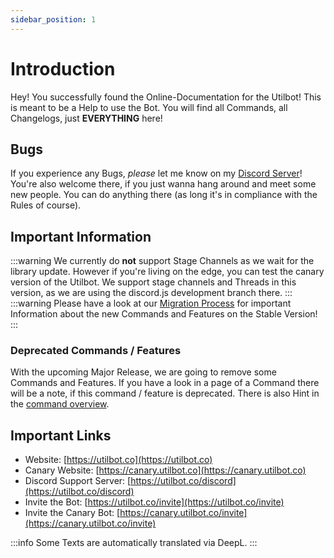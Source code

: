 ```yaml
---
sidebar_position: 1
---
```


# Introduction
Hey! You successfully found the Online-Documentation for the Utilbot! This is meant to be a Help to use the Bot. You will find all Commands, all Changelogs, just **EVERYTHING** here!

## Bugs
If you experience any Bugs, *please* let me know on my [Discord Server](https://utilbot.co/discord)! You're also welcome there, if you just wanna hang around and meet some new people. You can do anything there (as long it's in compliance with the Rules of course).

## Important Information
:::warning
We currently do **not** support Stage Channels as we wait for the library update. However if you're living on the edge, you can test the canary version of the Utilbot. We support stage channels and Threads in this version, as we are using the discord.js development branch there.
:::
:::warning
Please have a look at our [Migration Process](utilbot-migration) for important Information about the new Commands and Features on the Stable Version!
:::

### Deprecated Commands / Features
With the upcoming Major Release, we are going to remove some Commands and Features.
If you have a look in a page of a Command there will be a note, if this command / feature is deprecated.
There is also Hint in the [command overview](../commands/command-overview).

## Important Links
- Website: [https://utilbot.co](https://utilbot.co)
- Canary Website: [https://canary.utilbot.co](https://canary.utilbot.co)
- Discord Support Server: [https://utilbot.co/discord](https://utilbot.co/discord)
- Invite the Bot: [https://utilbot.co/invite](https://utilbot.co/invite)
- Invite the Canary Bot: [https://canary.utilbot.co/invite](https://canary.utilbot.co/invite)

:::info
Some Texts are automatically translated via DeepL.
:::
